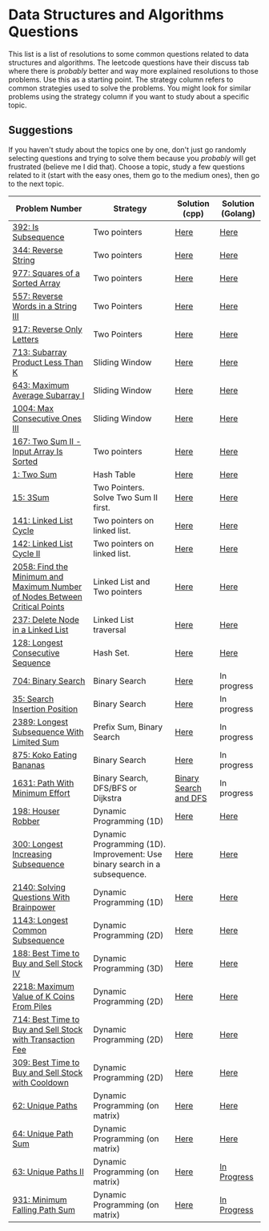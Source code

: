 # Data Structures and Algorithms Questions

This list is a list of resolutions to some common questions related to data structures and algorithms. The leetcode questions have their discuss tab where there is *probably* better and way more explained resolutions to those problems. Use this as a starting point. The strategy column refers to common strategies used to solve the problems. You might look for similar problems using the strategy column if you want to study about a specific topic.

## Suggestions

If you haven't study about the topics one by one, don't just go randomly selecting questions and trying to solve them because you *probably* will get frustrated (believe me I did that). Choose a topic, study a few questions related to it (start with the easy ones, them go to the medium ones), then go to the next topic.

| Problem Number | Strategy | Solution (cpp) | Solution (Golang) |
|----------------|----------|----------------|-------------------|
| [392: Is Subsequence](https://leetcode.com/problems/is-subsequence/) | Two pointers | [Here](solutions/cpp/392/solution.cpp) | [Here](solutions/golang/392/solution.go) |
| [344: Reverse String](https://leetcode.com/problems/reverse-string/) | Two pointers | [Here](solutions/cpp/344/solution.cpp) | [Here](solutions/golang/344/solution.go) |
| [977: Squares of a Sorted Array](https://leetcode.com/problems/squares-of-a-sorted-array/) | Two pointers | [Here](solutions/cpp/977/solution.cpp) | [Here](solutions/golang/977/solution.go) |
| [557: Reverse Words in a String III](https://leetcode.com/problems/reverse-words-in-a-string-iii/) | Two Pointers | [Here](solutions/cpp/557/solution.cpp) | [Here](solutions/golang/557/solution.go) |
| [917: Reverse Only Letters](https://leetcode.com/problems/reverse-only-letters/) | Two Pointers | [Here](solutions/cpp/917/solution.cpp) | [Here](solutions/golang/917/solution.go) |
| [713: Subarray Product Less Than K](https://leetcode.com/problems/subarray-product-less-than-k/) | Sliding Window | [Here](solutions/cpp/713/solution.cpp) | [Here](solutions/golang/713/solution.go) |
| [643: Maximum Average Subarray I](https://leetcode.com/problems/maximum-average-subarray-i/) | Sliding Window | [Here](solutions/cpp/643/solution.cpp) | [Here](solutions/golang/643/solution.go) |
| [1004: Max Consecutive Ones III](https://leetcode.com/problems/max-consecutive-ones-iii/) | Sliding Window | [Here](solutions/cpp/1004/solution.cpp) | [Here](solutions/golang/1004/solution.go) |
| [167: Two Sum II - Input Array Is Sorted](https://leetcode.com/problems/two-sum-ii-input-array-is-sorted/) | Two pointers | [Here](solutions/cpp/167/solution.cpp) | [Here](solutions/golang/167/solution.go) |
| [1: Two Sum](https://leetcode.com/problems/two-sum/) | Hash Table | [Here](solutions/cpp/1/solution.cpp) | [Here](solutions/golang/1/solution.go) |
| [15: 3Sum](https://leetcode.com/problems/3sum/) | Two Pointers. Solve Two Sum II first. | [Here](solutions/cpp/15/solution.cpp) | [Here](solutions/golang/15/solution.go) |
| [141: Linked List Cycle](https://leetcode.com/problems/linked-list-cycle/) | Two pointers on linked list. | [Here](solutions/cpp/141/solution.cpp) | [Here](solutions/golang/141/solution.go) |
| [142: Linked List Cycle II](https://leetcode.com/problems/linked-list-cycle-ii/) | Two pointers on linked list. | [Here](solutions/cpp/142/solution.cpp) | [Here](solutions/golang/142/solution.go) |
|[2058: Find the Minimum and Maximum Number of Nodes Between Critical Points](https://leetcode.com/problems/find-the-minimum-and-maximum-number-of-nodes-between-critical-points/)| Linked List and Two pointers | [Here](solutions/cpp/2058/solution.cpp) | [Here](solutions/golang/2058/solution.go) |
| [237: Delete Node in a Linked List](https://leetcode.com/problems/delete-node-in-a-linked-list/) | Linked List traversal | [Here](solutions/cpp/237/solution.cpp) | [Here](solutions/golang/237/solution.go) |
|[128: Longest Consecutive Sequence](https://leetcode.com/problems/longest-consecutive-sequence/)| Hash Set. | [Here](solutions/cpp/128/solution.cpp) | [Here](solutions/golang/128/solution.go) |
| [704: Binary Search](https://leetcode.com/problems/binary-search/) | Binary Search | [Here](solutions/cpp/704/solution.cpp) | In progress |
| [35: Search Insertion Position](https://leetcode.com/problems/search-insert-position/) | Binary Search | [Here](solutions/cpp/35/solution.cpp) | In progress |
| [2389: Longest Subsequence With Limited Sum](https://leetcode.com/problems/longest-subsequence-with-limited-sum/) | Prefix Sum, Binary Search | [Here](solutions/cpp/2389/solution.cpp) | In progress |
| [875: Koko Eating Bananas](https://leetcode.com/problems/koko-eating-bananas/) | Binary Search | [Here](solutions/cpp/875/solution.cpp) | In progress |
| [1631: Path With Minimum Effort](https://leetcode.com/problems/path-with-minimum-effort/) | Binary Search, DFS/BFS or Dijkstra | [Binary Search and DFS](solutions/cpp/1631/solution.cpp) | In progress |
| [198: Houser Robber](https://leetcode.com/problems/house-robber/submissions/)| Dynamic Programming (1D) | [Here](solutions/cpp/198/solution.cpp) | [Here](solutions/golang/198/solution.go) |
|[300: Longest Increasing Subsequence](https://leetcode.com/problems/longest-increasing-subsequence/)| Dynamic Programming (1D). Improvement: Use binary search in a subsequence. | [Here](solutions/cpp/300/solution.cpp) | [Here](solutions/golang/300/solution.go) |
|[2140: Solving Questions With Brainpower](https://leetcode.com/problems/solving-questions-with-brainpower/)| Dynamic Programming (1D) | [Here](solutions/cpp/2140/solution.cpp) | [Here](solutions/golang/2140/solution.go) |
| [1143: Longest Common Subsequence](https://leetcode.com/problems/longest-common-subsequence/) | Dynamic Programming (2D) | [Here](solutions/cpp/1143/solution.cpp) | [Here](solutions/golang/1143/solution.go) |
|[188: Best Time to Buy and Sell Stock IV](https://leetcode.com/problems/best-time-to-buy-and-sell-stock-iv/)| Dynamic Programming (3D) | [Here](solutions/cpp/188/solution.cpp) | [Here](solutions/golang/188/solution.go) |
|[2218: Maximum Value of K Coins From Piles](https://leetcode.com/problems/maximum-value-of-k-coins-from-piles/)| Dynamic Programming (2D) | [Here](solutions/cpp/2218/solution.cpp) | [Here](solutions/golang/2218/solution.go) |
|[714: Best Time to Buy and Sell Stock with Transaction Fee](https://leetcode.com/problems/best-time-to-buy-and-sell-stock-with-transaction-fee/)| Dynamic Programming (2D) | [Here](solutions/cpp/714/solution.cpp) | [Here](solutions/golang/714/solution.go) |
|[309: Best Time to Buy and Sell Stock with Cooldown](https://leetcode.com/problems/best-time-to-buy-and-sell-stock-with-cooldown/) | Dynamic Programming (2D) | [Here](solutions/cpp/309/solution.cpp) | [Here](solutions/golang/309/solution.go) |
|[62: Unique Paths](https://leetcode.com/problems/unique-paths/)| Dynamic Programming (on matrix) | [Here](solutions/cpp/62/solution.cpp) | [Here](solutions/golang/62/solution.go) |
|[64: Unique Path Sum](https://leetcode.com/problems/minimum-path-sum/) | Dynamic Programming (on matrix) | [Here](solutions/cpp/64/solution.cpp) | [Here](solutions/golang/64/solution.go) |
|[63: Unique Paths II](https://leetcode.com/problems/unique-paths-ii/) | Dynamic Programming (on matrix) | [Here](solutions/cpp/63/solution.cpp) | [In Progress](solutions/golang/63/solution.go) |
| [931: Minimum Falling Path Sum](https://leetcode.com/problems/minimum-falling-path-sum/) | Dynamic Programming (on matrix) | [Here](solutions/cpp/931/solution.cpp) | [In Progress](solutions/golang/931/solution.go) |
